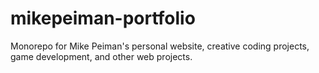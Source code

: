 # mikepeiman-portfolio
Monorepo for Mike Peiman's personal website, creative coding projects, game development, and other web projects.
